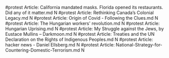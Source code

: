 #protest
Article: California mandated masks. Florida opened its restaurants. Did any of it matter.md N
#protest
Article: Rethinking Canada’s Colonial Legacy.md N
#protest
Article: Origin of Covid - Following the Clues.md N
#protest
Article: The Hungarian workers' revolution.md N
#protest
Article: Hungarian Uprising.md N
#protest
Article: My Struggle against the Jews, by Eustace Mullins – Darkmoon.md N
#protest
Article: Treaties and the UN Declaration on the Rights of Indigenous Peoples.md N
#protest
Article: hacker news - Daniel Ellsberg.md N
#protest
Article: National-Strategy-for-Countering-Domestic-Terrorism.md N
